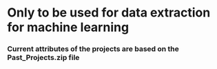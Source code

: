 # Only to be used for data extraction for machine learning

### Current attributes of the projects are based on the Past_Projects.zip file
